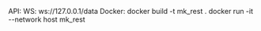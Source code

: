 API:
    WS:
        ws://127.0.0.1/data
Docker:
    docker build -t  mk_rest .
    docker run -it --network host mk_rest
